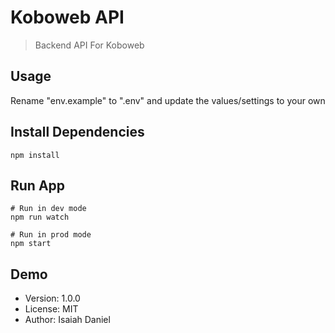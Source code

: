 # Koboweb API

> Backend API For Koboweb

## Usage

Rename "env.example" to ".env" and update the values/settings to your own

## Install Dependencies

```
npm install
```

## Run App

```
# Run in dev mode
npm run watch

# Run in prod mode
npm start
```

## Demo


- Version: 1.0.0
- License: MIT
- Author: Isaiah Daniel